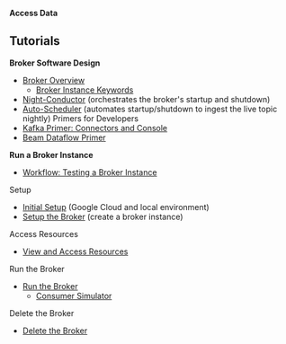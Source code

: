 __Access Data__

Tutorials
-

__Broker Software Design__

- [Broker Overview](broker-overview.md)
    - [Broker Instance Keywords](broker-instance-keywords.md)
- [Night-Conductor](night-conductor.md) (orchestrates the broker's startup and shutdown)
- [Auto-Scheduler](auto-scheduler.md) (automates startup/shutdown to ingest the live topic nightly)
Primers for Developers
- [Kafka Primer: Connectors and Console](kafka-console-connect.md)
- [Beam Dataflow Primer](beam-dataflow-primer.md)

__Run a Broker Instance__

- [Workflow: Testing a Broker Instance](test-an-instance.md)

Setup
- [Initial Setup](initial-setup.md) (Google Cloud and local environment)
- [Setup the Broker](setup-broker.md) (create a broker instance)

Access Resources
- [View and Access Resources](view-resources.md)

Run the Broker
- [Run the Broker](run-broker.md)
    - [Consumer Simulator](consumer-simulator.md)

Delete the Broker
- [Delete the Broker](delete-broker.md)
